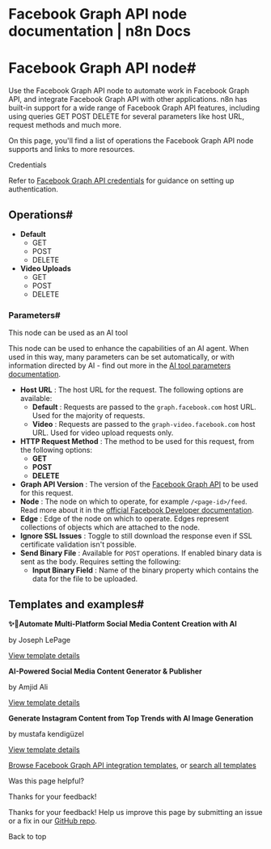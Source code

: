 # Facebook Graph API node documentation | n8n Docs

[ ](https://github.com/n8n-io/n8n-docs/edit/main/docs/integrations/builtin/app-nodes/n8n-nodes-base.facebookgraphapi.md "Edit this page")

# Facebook Graph API node#

Use the Facebook Graph API node to automate work in Facebook Graph API, and integrate Facebook Graph API with other applications. n8n has built-in support for a wide range of Facebook Graph API features, including using queries GET POST DELETE for several parameters like host URL, request methods and much more.

On this page, you'll find a list of operations the Facebook Graph API node supports and links to more resources.

Credentials

Refer to [Facebook Graph API credentials](../../credentials/facebookgraph/) for guidance on setting up authentication. 

## Operations#

  * **Default**
    * GET
    * POST
    * DELETE 
  * **Video Uploads**
    * GET
    * POST
    * DELETE 

### Parameters#

This node can be used as an AI tool

This node can be used to enhance the capabilities of an AI agent. When used in this way, many parameters can be set automatically, or with information directed by AI - find out more in the [AI tool parameters documentation](../../../../advanced-ai/examples/using-the-fromai-function/).

  * **Host URL** : The host URL for the request. The following options are available:
    * **Default** : Requests are passed to the `graph.facebook.com` host URL. Used for the majority of requests.
    * **Video** : Requests are passed to the `graph-video.facebook.com` host URL. Used for video upload requests only.
  * **HTTP Request Method** : The method to be used for this request, from the following options:
    * **GET**
    * **POST**
    * **DELETE**
  * **Graph API Version** : The version of the [Facebook Graph API](https://developers.facebook.com/docs/graph-api/changelog) to be used for this request.
  * **Node** : The node on which to operate, for example `/<page-id>/feed`. Read more about it in the [official Facebook Developer documentation](https://developers.facebook.com/docs/graph-api/using-graph-api).
  * **Edge** : Edge of the node on which to operate. Edges represent collections of objects which are attached to the node.
  * **Ignore SSL Issues** : Toggle to still download the response even if SSL certificate validation isn't possible.
  * **Send Binary File** : Available for `POST` operations. If enabled binary data is sent as the body. Requires setting the following:
    * **Input Binary Field** : Name of the binary property which contains the data for the file to be uploaded.

## Templates and examples#

**✨🤖Automate Multi-Platform Social Media Content Creation with AI**

by Joseph LePage

[View template details](https://n8n.io/workflows/3066-automate-multi-platform-social-media-content-creation-with-ai/)

**AI-Powered Social Media Content Generator & Publisher**

by Amjid Ali

[View template details](https://n8n.io/workflows/2950-ai-powered-social-media-content-generator-and-publisher/)

**Generate Instagram Content from Top Trends with AI Image Generation**

by mustafa kendigüzel

[View template details](https://n8n.io/workflows/2803-generate-instagram-content-from-top-trends-with-ai-image-generation/)

[Browse Facebook Graph API integration templates](https://n8n.io/integrations/facebook-graph-api/), or [search all templates](https://n8n.io/workflows/)

Was this page helpful? 

Thanks for your feedback! 

Thanks for your feedback! Help us improve this page by submitting an issue or a fix in our [GitHub repo](https://github.com/n8n-io/n8n-docs). 

Back to top
